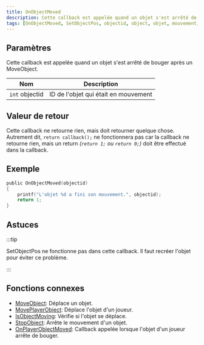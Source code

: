 ```yaml
---
title: OnObjectMoved
description: Cette callback est appelée quand un objet s'est arrêté de bouger après un MoveObject
tags: [OnObjectMoved, SetObjectPos, objectid, object, objet, mouvement, moved, IsObjectMoving, MoveObject]
---
```


## Paramètres

Cette callback est appelée quand un objet s'est arrêté de bouger après un MoveObject.

| Nom            | Description                                |
| -------------- | ------------------------------------------ |
| `int` objectid | ID de l'objet qui était en mouvement       |

## Valeur de retour

Cette callback ne retourne rien, mais doit retourner quelque chose. Autrement dit, `return callback();` ne fonctionnera pas car la callback ne retourne rien, mais un return _(`return 1;` ou `return 0;`)_ doit être effectué dans la callback.

## Exemple

```c
public OnObjectMoved(objectid)
{
    printf("L'objet %d a fini son mouvement.", objectid);
    return 1;
}
```

## Astuces

:::tip

SetObjectPos ne fonctionne pas dans cette callback. Il faut recréer l'objet pour éviter ce problème.

:::

## Fonctions connexes

- [MoveObject](../functions/MoveObject): Déplace un objet.
- [MovePlayerObject](../functions/MovePlayerObject): Déplace l'objet d'un joueur.
- [IsObjectMoving](../functions/IsObjectMoving): Vérifie si l'objet se déplace.
- [StopObject](../functions/StopObject): Arrête le mouvement d'un objet.
- [OnPlayerObjectMoved](OnPlayerObjectMoved): Callback appelée lorsque l'objet d'un joueur arrête de bouger.
